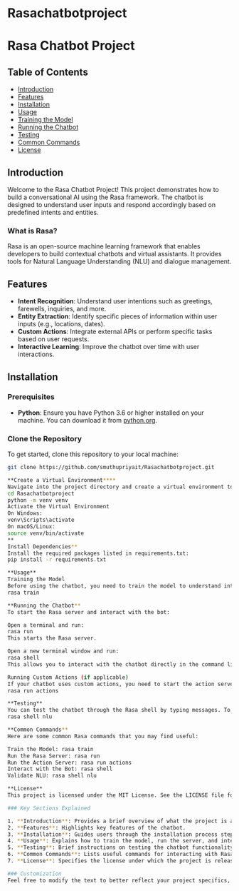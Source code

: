# Rasachatbotproject
# Rasa Chatbot Project

## Table of Contents
- [Introduction](#introduction)
- [Features](#features)
- [Installation](#installation)
- [Usage](#usage)
- [Training the Model](#training-the-model)
- [Running the Chatbot](#running-the-chatbot)
- [Testing](#testing)
- [Common Commands](#common-commands)
- [License](#license)

## Introduction
Welcome to the Rasa Chatbot Project! This project demonstrates how to build a conversational AI using the Rasa framework. The chatbot is designed to understand user inputs and respond accordingly based on predefined intents and entities.

### What is Rasa?
Rasa is an open-source machine learning framework that enables developers to build contextual chatbots and virtual assistants. It provides tools for Natural Language Understanding (NLU) and dialogue management.

## Features
- **Intent Recognition**: Understand user intentions such as greetings, farewells, inquiries, and more.
- **Entity Extraction**: Identify specific pieces of information within user inputs (e.g., locations, dates).
- **Custom Actions**: Integrate external APIs or perform specific tasks based on user requests.
- **Interactive Learning**: Improve the chatbot over time with user interactions.

## Installation

### Prerequisites
- **Python**: Ensure you have Python 3.6 or higher installed on your machine. You can download it from [python.org](https://www.python.org/).

### Clone the Repository
To get started, clone this repository to your local machine:
```bash
git clone https://github.com/smuthupriyait/Rasachatbotproject.git

**Create a Virtual Environment****
Navigate into the project directory and create a virtual environment to isolate the dependencies:
cd Rasachatbotproject
python -m venv venv
Activate the Virtual Environment
On Windows:
venv\Scripts\activate
On macOS/Linux:
source venv/bin/activate
**
Install Dependencies**
Install the required packages listed in requirements.txt:
pip install -r requirements.txt

**Usage**
Training the Model
Before using the chatbot, you need to train the model to understand intents and entities:
rasa train

**Running the Chatbot**
To start the Rasa server and interact with the bot:

Open a terminal and run:
rasa run
This starts the Rasa server.

Open a new terminal window and run:
rasa shell
This allows you to interact with the chatbot directly in the command line.

Running Custom Actions (if applicable)
If your chatbot uses custom actions, you need to start the action server:
rasa run actions

**Testing**
You can test the chatbot through the Rasa shell by typing messages. To validate the NLU performance, you can use the following command to check the predictions:
rasa shell nlu

**Common Commands**
Here are some common Rasa commands that you may find useful:

Train the Model: rasa train
Run the Rasa Server: rasa run
Run the Action Server: rasa run actions
Interact with the Bot: rasa shell
Validate NLU: rasa shell nlu

**License**
This project is licensed under the MIT License. See the LICENSE file for more details.

### Key Sections Explained

1. **Introduction**: Provides a brief overview of what the project is and its purpose.
2. **Features**: Highlights key features of the chatbot.
3. **Installation**: Guides users through the installation process step-by-step.
4. **Usage**: Explains how to train the model, run the server, and interact with the chatbot.
5. **Testing**: Brief instructions on testing the chatbot functionality.
6. **Common Commands**: Lists useful commands for interacting with Rasa.
7. **License**: Specifies the license under which the project is released.

### Customization
Feel free to modify the text to better reflect your project specifics, such as additional features, specific usage instructions, or other relevant details.






